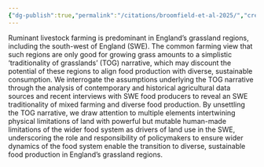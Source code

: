 ```yaml
---
{"dg-publish":true,"permalink":"/citations/broomfield-et-al-2025/","created":"2025-10-01T13:40:15.731+01:00","updated":"2025-10-01T13:40:15.843+01:00"}
---
```


Ruminant livestock farming is predominant in England’s grassland regions, including the south-west of England (SWE). The common farming view that such regions are only good for growing grass amounts to a simplistic ‘traditionality of grasslands’ (TOG) narrative, which may discount the potential of these regions to align food production with diverse, sustainable consumption. We interrogate the assumptions underlying the TOG narrative through the analysis of contemporary and historical agricultural data sources and recent interviews with SWE food producers to reveal an SWE traditionality of mixed farming and diverse food production. By unsettling the TOG narrative, we draw attention to multiple elements intertwining physical limitations of land with powerful but mutable human-made limitations of the wider food system as drivers of land use in the SWE, underscoring the role and responsibility of policymakers to ensure wider dynamics of the food system enable the transition to diverse, sustainable food production in England’s grassland regions.